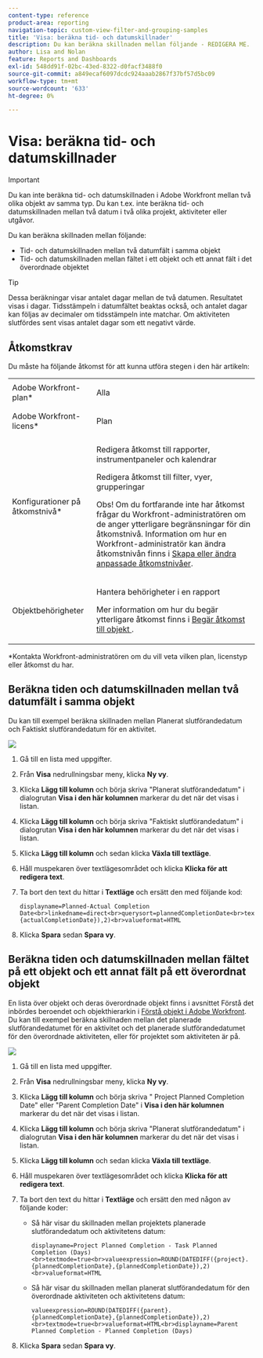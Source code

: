 ```yaml
---
content-type: reference
product-area: reporting
navigation-topic: custom-view-filter-and-grouping-samples
title: 'Visa: beräkna tid- och datumskillnader'
description: Du kan beräkna skillnaden mellan följande - REDIGERA ME.
author: Lisa and Nolan
feature: Reports and Dashboards
exl-id: 548dd91f-02bc-43ed-8322-d0facf3488f0
source-git-commit: a849ecaf6097dcdc924aaab2867f37bf57d5bc09
workflow-type: tm+mt
source-wordcount: '633'
ht-degree: 0%

---
```


# Visa: beräkna tid- och datumskillnader

>[!IMPORTANT]
>
>Du kan inte beräkna tid- och datumskillnaden i Adobe Workfront mellan två olika objekt av samma typ. Du kan t.ex. inte beräkna tid- och datumskillnaden mellan två datum i två olika projekt, aktiviteter eller utgåvor.

Du kan beräkna skillnaden mellan följande:

* Tid- och datumskillnaden mellan två datumfält i samma objekt
* Tid- och datumskillnaden mellan fältet i ett objekt och ett annat fält i det överordnade objektet

>[!TIP]
>
>Dessa beräkningar visar antalet dagar mellan de två datumen. Resultatet visas i dagar. Tidsstämpeln i datumfältet beaktas också, och antalet dagar kan följas av decimaler om tidsstämpeln inte matchar. Om aktiviteten slutfördes sent visas antalet dagar som ett negativt värde.

## Åtkomstkrav

Du måste ha följande åtkomst för att kunna utföra stegen i den här artikeln:

<table style="table-layout:auto"> 
 <col> 
 <col> 
 <tbody> 
  <tr> 
   <td role="rowheader">Adobe Workfront-plan*</td> 
   <td> <p>Alla</p> </td> 
  </tr> 
  <tr> 
   <td role="rowheader">Adobe Workfront-licens*</td> 
   <td> <p>Plan </p> </td> 
  </tr> 
  <tr> 
   <td role="rowheader">Konfigurationer på åtkomstnivå*</td> 
   <td> <p>Redigera åtkomst till rapporter, instrumentpaneler och kalendrar</p> <p>Redigera åtkomst till filter, vyer, grupperingar</p> <p>Obs! Om du fortfarande inte har åtkomst frågar du Workfront-administratören om de anger ytterligare begränsningar för din åtkomstnivå. Information om hur en Workfront-administratör kan ändra åtkomstnivån finns i <a href="../../../administration-and-setup/add-users/configure-and-grant-access/create-modify-access-levels.md" class="MCXref xref">Skapa eller ändra anpassade åtkomstnivåer</a>.</p> </td> 
  </tr> 
  <tr> 
   <td role="rowheader">Objektbehörigheter</td> 
   <td> <p>Hantera behörigheter i en rapport</p> <p>Mer information om hur du begär ytterligare åtkomst finns i <a href="../../../workfront-basics/grant-and-request-access-to-objects/request-access.md" class="MCXref xref">Begär åtkomst till objekt </a>.</p> </td> 
  </tr> 
 </tbody> 
</table>

&#42;Kontakta Workfront-administratören om du vill veta vilken plan, licenstyp eller åtkomst du har.

## Beräkna tiden och datumskillnaden mellan två datumfält i samma objekt

Du kan till exempel beräkna skillnaden mellan Planerat slutförandedatum och Faktiskt slutförandedatum för en aktivitet.

![](assets/view-planned-actual-completion-dates-datediff-column-350x92.png)

1. Gå till en lista med uppgifter.
1. Från **Visa** nedrullningsbar meny, klicka **Ny vy**.

1. Klicka **Lägg till kolumn** och börja skriva &quot;Planerat slutförandedatum&quot; i dialogrutan **Visa i den här kolumnen** markerar du det när det visas i listan.

1. Klicka **Lägg till kolumn** och börja skriva &quot;Faktiskt slutförandedatum&quot; i dialogrutan **Visa i den här kolumnen** markerar du det när det visas i listan.

1. Klicka **Lägg till kolumn** och sedan klicka **Växla till textläge**.

1. Håll muspekaren över textlägesområdet och klicka **Klicka för att redigera text**.
1. Ta bort den text du hittar i **Textläge** och ersätt den med följande kod:

   ```
   displayname=Planned-Actual Completion Date<br>linkedname=direct<br>querysort=plannedCompletionDate<br>textmode=true<br>valueexpression=ROUND(DATEDIFF({plannedCompletionDate},{actualCompletionDate}),2)<br>valueformat=HTML
   ```

1. Klicka **Spara** sedan **Spara vy**.

## Beräkna tiden och datumskillnaden mellan fältet på ett objekt och ett annat fält på ett överordnat objekt

En lista över objekt och deras överordnade objekt finns i avsnittet Förstå det inbördes beroendet och objekthierarkin i [Förstå objekt i Adobe Workfront](../../../workfront-basics/navigate-workfront/workfront-navigation/understand-objects.md).\
Du kan till exempel beräkna skillnaden mellan det planerade slutförandedatumet för en aktivitet och det planerade slutförandedatumet för den överordnade aktiviteten, eller för projektet som aktiviteten är på.

![](assets/view-project-planned-task-planned-completion-dates-datediff-column-350x184.png)

1. Gå till en lista med uppgifter.
1. Från **Visa** nedrullningsbar meny, klicka **Ny vy**.

1. Klicka **Lägg till kolumn** och börja skriva &quot; Project Planned Completion Date&quot; eller &quot;Parent Completion Date&quot; i **Visa i den här kolumnen** markerar du det när det visas i listan.

1. Klicka **Lägg till kolumn** och börja skriva &quot;Planerat slutförandedatum&quot; i dialogrutan **Visa i den här kolumnen** markerar du det när det visas i listan.

1. Klicka **Lägg till kolumn** och sedan klicka **Växla till textläge**.

1. Håll muspekaren över textlägesområdet och klicka **Klicka för att redigera text**.
1. Ta bort den text du hittar i **Textläge** och ersätt den med någon av följande koder:

   * Så här visar du skillnaden mellan projektets planerade slutförandedatum och aktivitetens datum:

      ```
      displayname=Project Planned Completion - Task Planned Completion (Days)<br>textmode=true<br>valueexpression=ROUND(DATEDIFF({project}.{plannedCompletionDate},{plannedCompletionDate}),2)<br>valueformat=HTML
      ```

   * Så här visar du skillnaden mellan planerat slutförandedatum för den överordnade aktiviteten och aktivitetens datum:

      ```
      valueexpression=ROUND(DATEDIFF({parent}.{plannedCompletionDate},{plannedCompletionDate}),2)<br>textmode=true<br>valueformat=HTML<br>displayname=Parent Planned Completion - Planned Completion (Days)
      ```

1. Klicka **Spara** sedan **Spara vy**.
